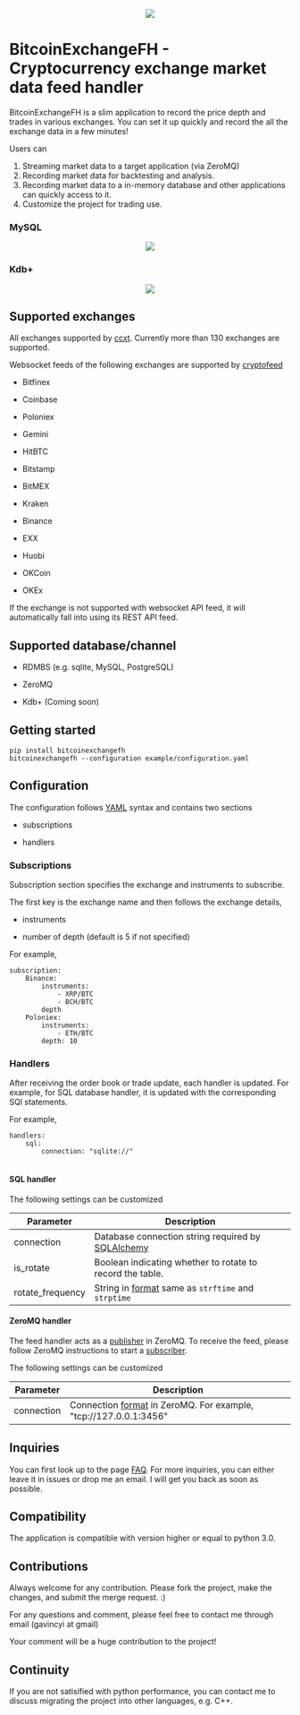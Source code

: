 <p align="center">
  <img src="docs/images/icon.jpg">
</p>

# BitcoinExchangeFH - Cryptocurrency exchange market data feed handler

BitcoinExchangeFH is a slim application to record the price depth and trades in various exchanges. You can set it up quickly and record the all the exchange data in a few minutes!

Users can

1. Streaming market data to a target application (via ZeroMQ)
2. Recording market data for backtesting and analysis.
3. Recording market data to a in-memory database and other applications can quickly access to it.
4. Customize the project for trading use.

### MySQL

<p align="center">
  <img src="docs/images/sample.jpg">
</p>

### Kdb+

<p align="center">
  <img src="docs/images/sample2.jpg">
</p>

## Supported exchanges

All exchanges supported by [ccxt](https://github.com/ccxt/ccxt). Currently more than 130 exchanges are supported.

Websocket feeds of the following exchanges are supported by [cryptofeed](https://github.com/bmoscon/cryptofeed)

- Bitfinex

- Coinbase

- Poloniex

- Gemini

- HitBTC

- Bitstamp

- BitMEX

- Kraken

- Binance

- EXX

- Huobi

- OKCoin

- OKEx


If the exchange is not supported with websocket API feed, it will automatically fall into using its REST API feed.


## Supported database/channel

- RDMBS (e.g. sqlite, MySQL, PostgreSQL)

- ZeroMQ

- Kdb+ (Coming soon)

## Getting started

```
pip install bitcoinexchangefh
bitcoinexchangefh --configuration example/configuration.yaml
```

## Configuration

The configuration follows [YAML](https://pyyaml.org/wiki/PyYAMLDocumentation) syntax and contains two sections

- subscriptions

- handlers


### Subscriptions

Subscription section specifies the exchange and instruments to subscribe. 

The first key is the exchange name and then follows the exchange details, 
    
- instruments 

- number of depth (default is 5 if not specified)


For example, 

```
subscription:
    Binance:
        instruments:
            - XRP/BTC
            - BCH/BTC
        depth
    Poloniex:
        instruments:
            - ETH/BTC
        depth: 10
```

### Handlers

After receiving the order book or trade update, each handler is updated. For example, for SQL database handler, it is updated with the corresponding SQl statements.

For example,

```
handlers:
    sql: 
        connection: "sqlite://"
    
```

#### SQL handler

The following settings can be customized

|Parameter|Description|
|---|---|
|connection|Database connection string required by [SQLAlchemy](https://docs.sqlalchemy.org/en/latest/core/engines.html)|
|is_rotate|Boolean indicating whether to rotate to record the table.|
|rotate_frequency|String in [format](https://docs.python.org/2/library/datetime.html#strftime-strptime-behavior) same as `strftime` and `strptime`|

#### ZeroMQ handler

The feed handler acts as a [publisher](https://learning-0mq-with-pyzmq.readthedocs.io/en/latest/pyzmq/patterns/pubsub.html) in ZeroMQ. To receive the feed, please follow ZeroMQ instructions to start a [subscriber](tests/zmq/zmq_subscriber.py).

The following settings can be customized

|Parameter|Description|
|---|---|
|connection|Connection [format](http://api.zeromq.org/3-2:zmq-connect) in ZeroMQ. For example, "tcp://127.0.0.1:3456"|


## Inquiries

You can first look up to the page [FAQ](https://github.com/gavincyi/BitcoinExchangeFH/wiki/FAQ). For more inquiries, you can either leave it in issues or drop me an email. I will get you back as soon as possible.

## Compatibility
The application is compatible with version higher or equal to python 3.0.

## Contributions
Always welcome for any contribution. Please fork the project, make the changes, and submit the merge request. :)

For any questions and comment, please feel free to contact me through email (gavincyi at gmail)

Your comment will be a huge contribution to the project!

## Continuity
If you are not satisified with python performance, you can contact me to discuss migrating the project into other languages, e.g. C++.
